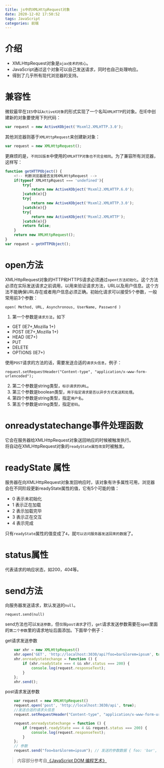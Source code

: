 ```yaml
---
title: js中的XMLHttpRequest对象
date: 2020-12-02 17:50:52
tags: JavaScript
categories: 前端
---
```



# 介绍
- XMLHttpRequest对象是`ajax技术的核心`。
- JavaScript通过这个对象可以自己发送请求，同时也自己处理响应。
- 得到了几乎所有现代浏览器的支持。

# 兼容性
微软最早在`IE5`中以`ActiveX对象`的形式实现了一个名叫`XMLHTTP`的对象。在IE中创建新的对象要使用下列代码：
<!-- more -->
```js
var request = new ActiveXObject('Msxml2.XMLHTTP.3.0');
```
其他浏览器则基于`XMLHttpRequest`来创建新对象：

```js
var request = new XMLHttpRequest();
```
更麻烦的是，`不同IE版本`中使用的`XMLHTTP对象也不完全相同`。为了兼容所有浏览器，这样写：

```js
function getHTTPObject() {
    <!-- 判断浏览器是否支持XMLHttpRequest -->
    if(typeof XMLHttpRquest === 'undefined'){
        try{
            return new ActiveXObject('Msxml2.XMLHTTP.6.0');
        }catch(e){}
        try{
            return new ActiveXObject('Msxml2.XMLHTTP.3.0');
        }catch(e){}
        try{
            return new ActiveXObject('Msxml2.XMLHTTP');
        }catch(e){}
        return false;
    }
    return new XMLHttpRequest();
}
var request = getHTTPObject();
```
# open方法
XMLHttpRequest对象的HTTP和HTTPS请求必须通过`opent方法初始化`。这个方法必须在实际发送请求之前调用，以用来验证请求方法，URL以及用户信息。这个方法不能确保URL存在或者用户信息必须正确。初始化请求可以接受5个参数，一般常用前3个参数：

```
open( Method, URL, Asynchronous, UserName, Password )
```
1. 第一个参数是`请求方法`，如下
- GET (IE7+,Mozilla 1+)
- POST (IE7+,Mozilla 1+)
- HEAD (IE7+)
- PUT
- DELETE
- OPTIONS (IE7+)  

使用`POST`请求的方法的话，需要发送合适的`请求头信息`，例子：

```
request.setRequestHeader("Content-type", "application/x-www-form-urlencoded");
```

2. 第二个参数是string类型，`标示请求的URL`。
3. 第三个参数是boolean类型，`用于指定请求是否以异步方式发送和处理`。
4. 第四个参数是string类型，指定`用户名`。
5. 第五个参数是string类型，指定`密码`。


# onreadystatechange事件处理函数
它会在服务器给XMLHttpRequest对象送回响应的时候被触发执行。  
将自动在XMLHttpRequest对象的`readyState属性改变`时被触发。

# readyState 属性
服务器在向XMLHttpRequest对象发回响应时，该对象有许多属性可用，浏览器会在不同阶段更新readyState属性的值，它有5个可能的值：
- 0 表示未初始化
- 1 表示正在加载
- 2 表示加载完毕
- 3 表示正在交互
- 4 表示完成

只有`readyState`属性的值变成了`4`，就`可以访问服务器发送回来的数据`了。

# status属性
代表请求的响应状态，如200，404等。

# send方法
向服务器发送请求，默认发送的`null`。  
```
request.send(null)
```
send方法也可以`发送参数`，但`仅限post请求`才行，`get`请求发送参数需要在`open`里面的`第二个参数`里的请求地址后面添加。下面举个例子：   

get请求发送参数

```js
    var xhr = new XMLHttpRequest()
    xhr.open('GET', 'http://localhost:3030/api?foo=bar&lorem=ipsum', true);     // 发送的参数数据 { foo: 'bar', lorem: 'ipsum' }
    xhr.onreadystatechange = function () {
        if (xhr.readyState === 4 && xhr.status === 200) {
            console.log(request.responseText);
        }
    };
    xhr.send(); 
```
post请求发送参数

```js
    var request = new XMLHttpRequest()
    request.open('post', 'http://localhost:3030/api', true);
    //发送合适的请求头信息
    request.setRequestHeader("Content-type", "application/x-www-form-urlencoded");

    request.onreadystatechange = function () {
        if (request.readyState === 4 && request.status === 200) {
            console.log(request.responseText);
        }
    };
    // 参数
    request.send("foo=bar&lorem=ipsum"); // 发送的参数数据 { foo: 'bar', lorem: 'ipsum' }
```

> 内容部分参考自[《JavaScript DOM 编程艺术》](https://www.ituring.com.cn/book/42)